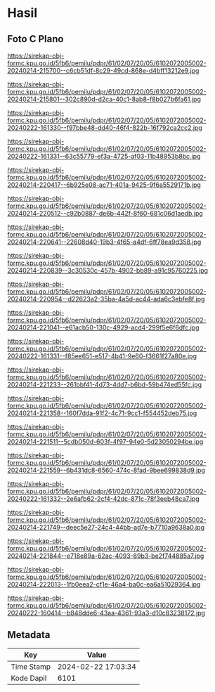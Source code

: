# Hasil

## Foto C Plano

https://sirekap-obj-formc.kpu.go.id/5fb6/pemilu/pdpr/61/02/07/20/05/6102072005002-20240214-215700--c6cb51df-8c29-49cd-868e-d4bff13212e9.jpg

https://sirekap-obj-formc.kpu.go.id/5fb6/pemilu/pdpr/61/02/07/20/05/6102072005002-20240214-215801--302c890d-d2ca-40c1-8ab8-f8b027b6fa61.jpg

https://sirekap-obj-formc.kpu.go.id/5fb6/pemilu/pdpr/61/02/07/20/05/6102072005002-20240222-161330--f97bbe48-dd40-46f4-822b-16f792ca2cc2.jpg

https://sirekap-obj-formc.kpu.go.id/5fb6/pemilu/pdpr/61/02/07/20/05/6102072005002-20240222-161331--63c55779-ef3a-4725-af03-11b48953b8bc.jpg

https://sirekap-obj-formc.kpu.go.id/5fb6/pemilu/pdpr/61/02/07/20/05/6102072005002-20240214-220417--6b925e08-ac71-401a-9425-9f6a5529171b.jpg

https://sirekap-obj-formc.kpu.go.id/5fb6/pemilu/pdpr/61/02/07/20/05/6102072005002-20240214-220512--c92b0887-de6b-442f-8f60-681c06d1aedb.jpg

https://sirekap-obj-formc.kpu.go.id/5fb6/pemilu/pdpr/61/02/07/20/05/6102072005002-20240214-220641--22608d40-19b3-4f65-a4df-6ff78ea9d358.jpg

https://sirekap-obj-formc.kpu.go.id/5fb6/pemilu/pdpr/61/02/07/20/05/6102072005002-20240214-220839--3c30530c-457b-4902-bb89-a91c95760225.jpg

https://sirekap-obj-formc.kpu.go.id/5fb6/pemilu/pdpr/61/02/07/20/05/6102072005002-20240214-220954--d22623a2-35ba-4a5d-ac44-ada6c3ebfe8f.jpg

https://sirekap-obj-formc.kpu.go.id/5fb6/pemilu/pdpr/61/02/07/20/05/6102072005002-20240214-221041--e61acb50-130c-4929-acd4-299f5e6f6dfc.jpg

https://sirekap-obj-formc.kpu.go.id/5fb6/pemilu/pdpr/61/02/07/20/05/6102072005002-20240222-161331--f85ee651-e517-4b41-9e60-f3661f27a80e.jpg

https://sirekap-obj-formc.kpu.go.id/5fb6/pemilu/pdpr/61/02/07/20/05/6102072005002-20240214-221233--261bbf41-4d73-4dd7-b6bd-59b474ed55fc.jpg

https://sirekap-obj-formc.kpu.go.id/5fb6/pemilu/pdpr/61/02/07/20/05/6102072005002-20240214-221358--160f7dda-91f2-4c71-9cc1-f554452deb75.jpg

https://sirekap-obj-formc.kpu.go.id/5fb6/pemilu/pdpr/61/02/07/20/05/6102072005002-20240214-221511--5cdb050d-603f-4f97-94e0-5d23050294be.jpg

https://sirekap-obj-formc.kpu.go.id/5fb6/pemilu/pdpr/61/02/07/20/05/6102072005002-20240214-221559--6b431dc8-6560-474c-8fad-9bee699838d9.jpg

https://sirekap-obj-formc.kpu.go.id/5fb6/pemilu/pdpr/61/02/07/20/05/6102072005002-20240222-161332--2e6afb62-2cf4-42dc-871c-78f3eeb48ca7.jpg

https://sirekap-obj-formc.kpu.go.id/5fb6/pemilu/pdpr/61/02/07/20/05/6102072005002-20240214-221749--deec5e27-24c4-44bb-ad7e-b7710a9638a0.jpg

https://sirekap-obj-formc.kpu.go.id/5fb6/pemilu/pdpr/61/02/07/20/05/6102072005002-20240214-221844--e718e89a-62ac-4093-89b3-be2f744885a7.jpg

https://sirekap-obj-formc.kpu.go.id/5fb6/pemilu/pdpr/61/02/07/20/05/6102072005002-20240214-222013--1fb0eea2-cf1e-46a4-ba0c-ea6a51029364.jpg

https://sirekap-obj-formc.kpu.go.id/5fb6/pemilu/pdpr/61/02/07/20/05/6102072005002-20240222-160414--b848dde6-43aa-4361-93a3-d10c83238172.jpg


## Metadata

| Key        | Value               |
| ---------- | ------------------- |
| Time Stamp | 2024-02-22 17:03:34 |
| Kode Dapil | 6101                |



